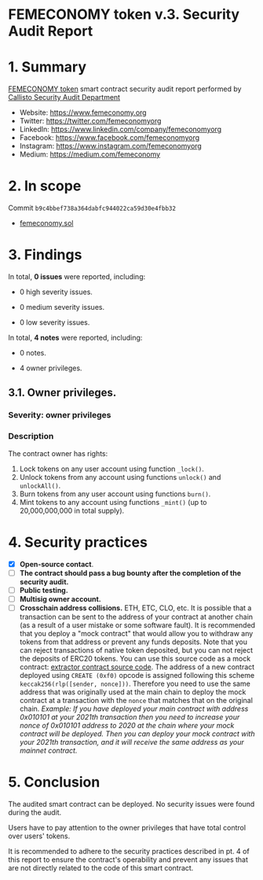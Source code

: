 # FEMECONOMY token v.3. Security Audit Report

# 1. Summary

[FEMECONOMY token](https://github.com/femeconomyorg/smart-contract/blob/main/femeconomy.sol) smart contract security audit report performed by [Callisto Security Audit Department](https://github.com/EthereumCommonwealth/Auditing)

- Website:  https://www.femeconomy.org
- Twitter: https://twitter.com/femeconomyorg 
- LinkedIn: https://www.linkedin.com/company/femeconomyorg 
- Facebook: https://www.facebook.com/femeconomyorg  
- Instagram: https://www.instagram.com/femeconomyorg 
- Medium: https://medium.com/femeconomy 

# 2. In scope

Commit `b9c4bbef738a364dabfc944022ca59d30e4fbb32`

- [femeconomy.sol](https://github.com/femeconomyorg/smart-contract/blob/b9c4bbef738a364dabfc944022ca59d30e4fbb32/femeconomy.sol)

# 3. Findings

In total, **0 issues** were reported, including:

- 0 high severity issues.

- 0 medium severity issues.

- 0 low severity issues.

In total, **4 notes** were reported, including:

- 0 notes.

- 4 owner privileges.

## 3.1. Owner privileges.

### Severity: owner privileges

### Description

The contract owner has rights:

1. Lock tokens on any user account using function `_lock()`.
2. Unlock tokens from any account using functions `unlock()` and `unlockAll()`.
3. Burn tokens from any user account using functions `burn()`.
4. Mint tokens to any account using functions `_mint()` (up to 20,000,000,000 in total supply).

# 4. Security practices

- [x] **Open-source contact**.
- [ ] **The contract should pass a bug bounty after the completion of the security audit.**
- [ ] **Public testing.**
- [ ] **Multisig owner account.**
- [ ] **Crosschain address collisions.** ETH, ETC, CLO, etc. It is possible that a transaction can be sent to the address of your contract at another chain (as a result of a user mistake or some software fault). It is recommended that you deploy a "mock contract" that would allow you to withdraw any tokens from that address or prevent any funds deposits. Note that you can reject transactions of native token deposited, but you can not reject the deposits of ERC20 tokens. You can use this source code as a mock contract: [extractor contract source code](https://github.com/EthereumCommonwealth/GNT-emergency-extractor-contract/blob/master/extractor.sol). The address of a new contract deployed using `CREATE (0xf0)` opcode is assigned following this scheme `keccak256(rlp([sender, nonce]))`. Therefore you need to use the same address that was originally used at the main chain to deploy the mock contract at a transaction with the `nonce` that matches that on the original chain. _Example: If you have deployed your main contract with address 0x010101 at your 2021th transaction then you need to increase your nonce of 0x010101 address to 2020 at the chain where your mock contract will be deployed. Then you can deploy your mock contract with your 2021th transaction, and it will receive the same address as your mainnet contract._

# 5. Conclusion

The audited smart contract can be deployed. No security issues were found during the audit.

Users have to pay attention to the owner privileges that have total control over users' tokens.

It is recommended to adhere to the security practices described in pt. 4 of this report to ensure the contract's operability and prevent any issues that are not directly related to the code of this smart contract.

